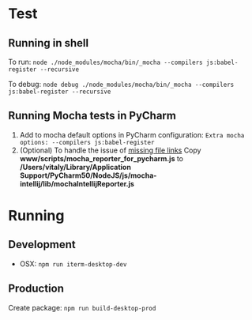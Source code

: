 Test
====

Running in shell
----------------
To run: `node ./node_modules/mocha/bin/_mocha --compilers js:babel-register --recursive`

To debug: `node debug ./node_modules/mocha/bin/_mocha --compilers js:babel-register --recursive`

Running Mocha tests in PyCharm
------------------------------

1. Add to mocha default options in PyCharm configuration: `Extra mocha options: --compilers js:babel-register`
1. (Optional) To handle the issue of [missing file links](https://intellij-support.jetbrains.com/hc/en-us/community/posts/203331070-File-name-isn-t-clickable-in-Mocha-output)
   Copy **www/scripts/mocha_reporter_for_pycharm.js** to **/Users/vitaly/Library/Application Support/PyCharm50/NodeJS/js/mocha-intellij/lib/mochaIntellijReporter.js**


Running
=======

Development
-----------

* OSX: `npm run iterm-desktop-dev`

Production
----------

Create package: `npm run build-desktop-prod`